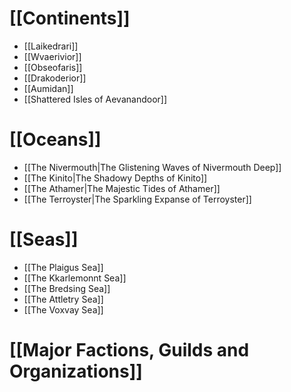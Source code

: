 # [[Continents]]
- [[Laikedrari]]
- [[Wvaerivior]]
- [[Obseofaris]]
- [[Drakoderior]]
- [[Aumidan]]
- [[Shattered Isles of Aevanandoor]]
# [[Oceans]]
- [[The Nivermouth|The Glistening Waves of Nivermouth Deep]]
- [[The Kinito|The Shadowy Depths of Kinito]]
- [[The Athamer|The Majestic Tides of Athamer]]
- [[The Terroyster|The Sparkling Expanse of Terroyster]]
# [[Seas]]
- [[The Plaigus Sea]]
- [[The Kkarlemonnt Sea]]
- [[The Bredsing Sea]]
- [[The Attletry Sea]]
- [[The Voxvay Sea]]
# [[Major Factions, Guilds and Organizations]]
